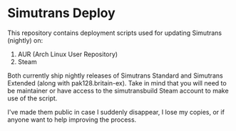 # Simutrans Deploy

This repository contains deployment scripts used for updating Simutrans (nightly) on:

1) AUR (Arch Linux User Repository) 
2) Steam

Both currently ship nightly releases of Simutrans Standard and Simutrans Extended (along with pak128.britain-ex). Take in mind that you will need to be maintainer or have access to the simutransbuild Steam account to make use of the script.

I've made them public in case I suddenly disappear, I lose my copies, or if anyone want to help improving the process.
